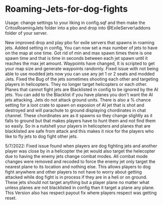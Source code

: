 # Roaming-Jets-for-dog-fights
Usage: change settings to your liking in config.sqf and then make the CritosRoamingJets folder into a pbo and drop into
@ExileServer\addons folder of your server.

New improved drop and play pbo for exile servers that spawns in roaming jets. Added setting in config, You can now set a max number
of jets to have on the map at one time. Got rid of min and max spawn times there is one spawn time and that is time in seconds between
each jet spawn until it reaches the max jet amount. Waypoints have changed, It is scripted to get your map size and generate waypoints randomly.
Fixed issue with not being able to use modded jets now you can use any jet 1 or 2 seats and modded Jets. Fixed the Bug of the jets sometimes
shooting each other and targeting players in helicopters. They no longer target helicopters or each other. Planes that cannot fight jets are
Blacklisted in config to be ignored by the AI jets. You can add to the Blacklist if you have planes you don't want the AI jets attacking.
Jets do not attack ground units. There is also a % chance setting for a loot crate to spawn on exposion of AI jet that is shot and destroyed
and will parachute to ground displaying chordinates in chat channel. These chordinates are as it spawns so they change slightly as it falls to
ground but that makes players have to hunt them and not find them so easily. So in a nutshell your players in helicopters and planes that are
blacklisted are safe from attack and this makes it nice for the players who like to fly jets to dog fight other jets.

5/7/2022:
Fixed issue found when players are dog fighting jets and another player was close by in a helicopter the jet would also target the helecopter 
due to having the enemy jets change combat modes. All combat mode changes were removed and recoded to force the enemy jet only target the nearest
plane to its location and nothing else. This allows players to dog fight anywhere and other players to not have to worry about getting attacked 
while dog fight is in process if they are in a heli or on ground. These jets should not target anything but a player plane no matter what unless
planes are not blacklisted in config than it target a plane any plane. This Version also has respect payout fix where players respect was getting
reset.
